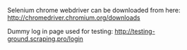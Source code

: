 
Selenium chrome webdriver can be downloaded from here:	http://chromedriver.chromium.org/downloads

Dummy log in page used for testing:	http://testing-ground.scraping.pro/login
